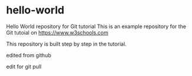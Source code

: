 # hello-world
Hello World repository for Git tutorial
This is an example repository for the Git tutoial on https://www.w3schools.com

This repository is built step by step in the tutorial.

edited from github

edit for git pull
